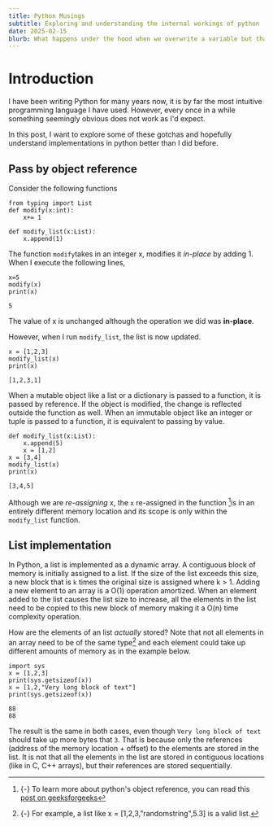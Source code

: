 ```yaml
---
title: Python Musings
subtitle: Exploring and understanding the internal workings of python
date: 2025-02-15
blurb: What happens under the hood when we overwrite a variable but that is not an in-place operation?
---
```


# Introduction

I have been writing Python for many years now, it is by far the most intuitive programming language I have used. However, every once in a while something seemingly obvious does not work as I'd expect.

In this post, I want to explore some of these gotchas and hopefully understand implementations in python better than I did before.

## Pass by object reference

Consider the following functions

```
from typing import List
def modify(x:int):
    x+= 1

def modify_list(x:List):
    x.append(1)
```

The function `modify`takes in an integer x, modifies it _in-place_ by adding 1. When I execute the following lines,

```
x=5
modify(x)
print(x)

5
```

The value of x is unchanged although the operation we did was **in-place**.

However, when I run `modify_list`, the list is now updated.

```
x = [1,2,3]
modify_list(x)
print(x)

[1,2,3,1]
```

When a mutable object like a list or a dictionary is passed to a function, it is passed by reference. If the object is modified, the change is reflected outside the function as well. When an immutable object like an integer or tuple is passed to a function, it is equivalent to passing by value.

```
def modify_list(x:List):
    x.append(5)
    x = [1,2]
x = [3,4]
modify_list(x)
print(x)

[3,4,5]
```

Although we are _re-assigning_ x, the `x` re-assigned in the function [^object-ref]is in an entirely different memory location and its scope is only within the `modify_list` function.

[^object-ref]: {-} To learn more about python's object reference, you can read this [post on geeksforgeeks](https://www.geeksforgeeks.org/is-python-call-by-reference-or-call-by-value/)

## List implementation

In Python, a list is implemented as a dynamic array. A contiguous block of memory is initially assigned to a list. If the size of the list exceeds this size, a new block that is `k` times the original size is assigned where k > 1. Adding a new element to an array is a O(1) operation amortized. When an element added to the list causes the list size to increase, all the elements in the list need to be copied to this new block of memory making it a O(n) time complexity operation.

[^listexample]: {-} For example, a list like x = [1,2,3,"randomstring",5.3] is a valid list.

How are the elements of an list _actually_ stored? Note that not all elements in an array need to be of the same type[^listexample] and each element could take up different amounts of memory as in the example below.

```
import sys
x = [1,2,3]
print(sys.getsizeof(x))
x = [1,2,"Very long block of text"]
print(sys.getsizeof(x))

88
88
```

The result is the same in both cases, even though `Very long block of text` should take up more bytes that `3`. That is because only the references (address of the memory location + offset) to the elements are stored in the list. It is not that all the elements in the list are stored in contiguous locations (like in C, C++ arrays), but their references are stored sequentially.
